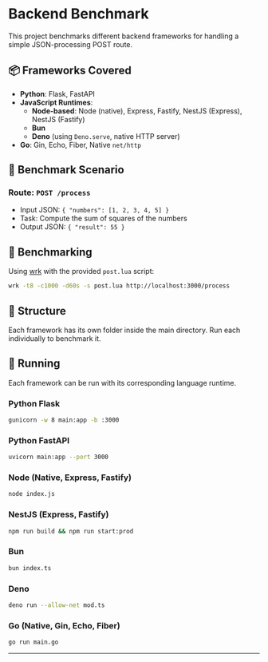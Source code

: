# Backend Benchmark

This project benchmarks different backend frameworks for handling a simple JSON-processing POST route.

## 📦 Frameworks Covered

- **Python**: Flask, FastAPI  
- **JavaScript Runtimes**:
  - **Node-based**: Node (native), Express, Fastify, NestJS (Express), NestJS (Fastify)  
  - **Bun**  
  - **Deno** (using `Deno.serve`, native HTTP server)
- **Go**: Gin, Echo, Fiber, Native `net/http`

## 🔬 Benchmark Scenario

### Route: `POST /process`
- Input JSON: `{ "numbers": [1, 2, 3, 4, 5] }`
- Task: Compute the sum of squares of the numbers
- Output JSON: `{ "result": 55 }`

## 🧪 Benchmarking

Using [wrk](https://github.com/wg/wrk) with the provided `post.lua` script:

```bash
wrk -t8 -c1000 -d60s -s post.lua http://localhost:3000/process
```

## 📁 Structure

Each framework has its own folder inside the main directory. Run each individually to benchmark it.

## 🚀 Running

Each framework can be run with its corresponding language runtime.

### Python Flask
```bash
gunicorn -w 8 main:app -b :3000
```

### Python FastAPI
```bash
uvicorn main:app --port 3000
```

### Node (Native, Express, Fastify)
```bash
node index.js
```

### NestJS (Express, Fastify)
```bash
npm run build && npm run start:prod 
```

### Bun
```bash
bun index.ts
```

### Deno
```bash
deno run --allow-net mod.ts 
```

### Go (Native, Gin, Echo, Fiber)
```bash
go run main.go
```

---

